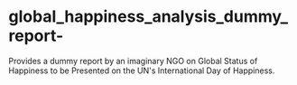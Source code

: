 # global_happiness_analysis_dummy_report-
Provides a dummy report by an imaginary NGO on Global Status of Happiness to be Presented on the UN's International Day of Happiness. 

